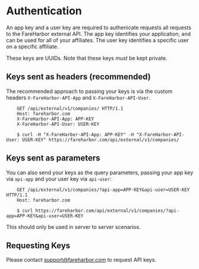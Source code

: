 # Authentication

An app key and a user key are required to authenicate requests all requests to
the FareHarbor external API.  The app key identifies your application,
and can be used for all of your affiliates. The user key identifies a specific
user on a specific affiliate.

These keys are UUIDs. Note that these keys *must* be kept private.

## Keys sent as headers (recommended)

The recommended approach to passing your keys is via the custom headers
`X-FareHarbor-API-App` and `X-FareHarbor-API-User`.

```
    GET /api/external/v1/companies/ HTTP/1.1
    Host: fareharbor.com
    X-FareHarbor-API-App: APP-KEY
    X-FareHarbor-API-User: USER-KEY

    $ curl -H "X-FareHarbor-API-App: APP-KEY" -H "X-FareHarbor-API-User: USER-KEY" https://fareharbor.com/api/external/v1/companies/
```

## Keys sent as parameters

You can also send your keys as the query parameters, passing your app key via
`api-app` and your user key via `api-user`:

```
    GET /api/external/v1/companies/?api-app=APP-KEY&api-user=USER-KEY HTTP/1.1
    Host: fareharbor.com

    $ curl https://fareharbor.com/api/external/v1/companies/?api-app=APP-KEY&api-user=USER-KEY
```

This should only be used in server to server scenarios.

## Requesting Keys

Please contact <support@fareharbor.com> to request API keys.
